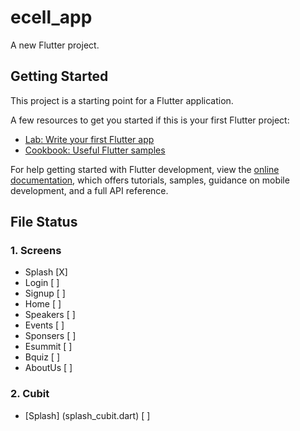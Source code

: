 # ecell_app

A new Flutter project.

## Getting Started

This project is a starting point for a Flutter application.

A few resources to get you started if this is your first Flutter project:

- [Lab: Write your first Flutter app](https://docs.flutter.dev/get-started/codelab)
- [Cookbook: Useful Flutter samples](https://docs.flutter.dev/cookbook)

For help getting started with Flutter development, view the
[online documentation](https://docs.flutter.dev/), which offers tutorials,
samples, guidance on mobile development, and a full API reference.

## File Status

### 1. Screens

- Splash [X]
- Login [ ]
- Signup [ ]
- Home [ ]
- Speakers [ ]
- Events [ ]
- Sponsers [ ]
- Esummit [ ]
- Bquiz [ ]
- AboutUs [ ]

### 2. Cubit

- [Splash] (splash_cubit.dart) [ ]
